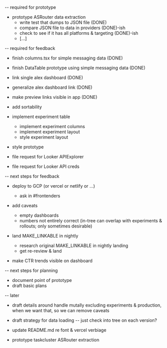 -- required for prototype

* prototype ASRouter data extraction
  * write test that dumps to JSON file (DONE)
  * compare JSON file to data in providers (DONE)-ish
  * check to see if it has all platforms & targeting (DONE)-ish
  * [...]

-- required for feedback

* finish columns.tsx for simple messaging data (DONE)
* finish DataTable prototype using simple messaging data (DONE)
* link single alex dashboard (DONE)
* generalize alex dashboard link (DONE)
* make preview links visible in app (DONE)

* add sortability
* implement experiment table
  * implement experiment columns
  * implement experiment layout
  * style experiment layout

* style prototype
* file request for Looker APIExplorer
* file request for Looker API creds

-- next steps for feedback

* deploy to GCP (or vercel or netlify or ...)
  * ask in #frontenders

* add caveats
  * empty dashboards
  * numbers not entirely correct (in-tree can overlap with experiments & rollouts; only sometimes desirable)

* land MAKE_LINKABLE in nightly
  * research original MAKE_LINKABLE in nightly landing
  * get re-review & land

* make CTR trends visible on dashboard

-- next steps for planning

* document point of prototype
* draft basic plans

-- later

* draft details around handle mutally excluding experiments & production, when we want that, so we can remove caveats

* draft strategy for data loading -- just check into tree on each version?
* update README.md re font & vercel verbiage
* prototype taskcluster ASRouter extraction
